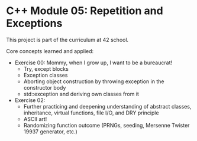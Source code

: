# C++ Module 05: Repetition and Exceptions

This project is part of the curriculum at 42 school.

Core concepts learned and applied:
- Exercise 00: Mommy, when I grow up, I want to be a bureaucrat!
  - Try, except blocks
  - Exception classes
  - Aborting object construction by throwing exception in the constructor body
  - std::exception and deriving own classes from it
- Exercise 02:
  - Further practicing and deepening understanding of abstract classes, inheritance, virtual functions, file I/O, and DRY principle
  - ASCII art!
  - Randomizing function outcome (PRNGs, seeding, Mersenne Twister 19937 generator, etc.)
